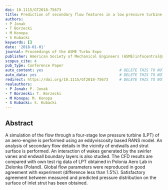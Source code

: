 ```yaml
---
doi: 10.1115/GT2018-75673
title: Prediction of secondary flow features in a low pressure turbine
authors:
- P Jonak
- T Borzecki
- M Konopa
- S Kubacki
keywords: []
date: '2018-01-01'
journal: Proceedings of the ASME Turbo Expo
publisher: American Society of Mechanical Engineers (ASME)infocentral@asme.org
scopus_cite: 4
pub_type: Conference Paper
auto_content: yes                                  # DELETE THIS TO NOT AUTO GENERATE CONTENT
auto_data: yes                                     # DELETE THIS TO NOT AUTO GENERATE METADATA
redirect: https://doi.org/10.1115/GT2018-75673     # DELETE THIS TO NOT REDIRECT
realauthors:
- P Jonak: P. Jonak
- T Borzecki: T. Borzecki
- M Konopa: M. Konopa
- S Kubacki: S. Kubacki
---
```



## Abstract
A simulation of the flow through a four-stage low pressure turbine (LPT) of an aero-engine is performed using an eddyviscosity based RANS model. An analysis of secondary flow details in the vicinity of endwalls and strut surface is performed. An interaction of wakes generated by the swirler vanes and endwall boundary layers is also studied. The CFD results are compared with own test rig data of LPT obtained in Polonia Aero Lab in Zielonka (Poland). Global flow parameters were reproduced in good agreement with experiment (difference less than 1.5%). Satisfactory agreement between measured and predicted pressure distribution on the surface of inlet strut has been obtained.
